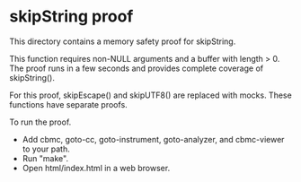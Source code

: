 skipString proof
==============

This directory contains a memory safety proof for skipString.

This function requires non-NULL arguments and a buffer with length > 0.
The proof runs in a few seconds and provides complete coverage of
skipString().

For this proof, skipEscape() and skipUTF8() are replaced with mocks.
These functions have separate proofs.

To run the proof.
* Add cbmc, goto-cc, goto-instrument, goto-analyzer, and cbmc-viewer
  to your path.
* Run "make".
* Open html/index.html in a web browser.

